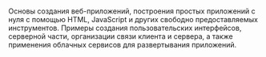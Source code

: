 # 
Основы создания веб-приложений, построения простых приложений с нуля с помощью HTML, JavaScript и других свободно
предоставляемых инструментов. Примеры создания пользовательских интерфейсов, серверной части, организации связи
клиента и сервера, а также применения облачных сервисов для развертывания приложений.